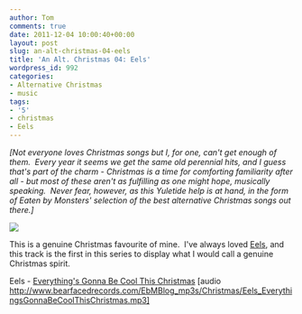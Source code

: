 ```yaml
---
author: Tom
comments: true
date: 2011-12-04 10:00:40+00:00
layout: post
slug: an-alt-christmas-04-eels
title: 'An Alt. Christmas 04: Eels'
wordpress_id: 992
categories:
- Alternative Christmas
- music
tags: 
- '5'
- christmas
- Eels
---
```


_[Not everyone loves Christmas songs but I, for one, can't get enough of them.  Every year it seems we get the same old perennial hits, and I guess that's part of the charm - Christmas is a time for comforting familiarity after all - but most of these aren't as fulfilling as one might hope, musically speaking.  Never fear, however, as this Yuletide help is at hand, in the form of Eaten by Monsters' selection of the best alternative Christmas songs out there.]_

[![](http://eatenbymonsters.files.wordpress.com/2011/11/eels.jpg)](http://eatenbymonsters.files.wordpress.com/2011/11/eels.jpg)

This is a genuine Christmas favourite of mine.  I've always loved [Eels](http://www.eelstheband.com/), and this track is the first in this series to display what I would call a genuine Christmas spirit.

Eels - [Everything's Gonna Be Cool This Christmas](http://www.bearfacedrecords.com/EbMBlog_mp3s/Christmas/Eels_EverythingsGonnaBeCoolThisChristmas.mp3) [audio http://www.bearfacedrecords.com/EbMBlog_mp3s/Christmas/Eels_EverythingsGonnaBeCoolThisChristmas.mp3]
